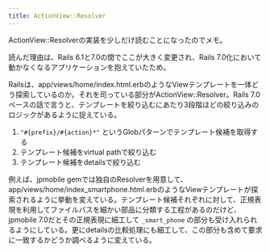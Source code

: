 ```yaml
---
title: ActionView::Resolver
---
```


ActionView::Resolverの実装を少しだけ読むことになったのでメモ。

読んだ理由は、Rails 6.1と7.0の間でここが大きく変更され、Rails 7.0化において動かなくなるアプリケーションを抱えていたため。

Railsは、app/views/home/index.html.erbのようなViewテンプレートを一体どう探索しているのか。それを司っている部分がActionView::Resolver。Rails 7.0ベースの話で言うと、テンプレートを絞り込むにあたり3段階ほどの絞り込みのロジックがあるように捉えている。

1. `"#{prefix}/#{action}*"` というGlobパターンでテンプレート候補を取得する
2. テンプレート候補をvirtual pathで絞り込む
3. テンプレート候補をdetailsで絞り込む

例えば、jpmobile gemでは独自のResolverを用意して、app/views/home/index_smartphone.html.erbのようなViewテンプレートが探索されるように挙動を変えている。テンプレート候補それぞれに対して、正規表現を利用してファイルパスを細かい部品に分類する工程があるのだけど、jpmobile 7.0だとその正規表現に細工して `_smart_phone` の部分も受け入れられるようにしている。更にdetailsの比較処理にも細工して、この部分も含めて要求に一致するかどうか調べるように変えている。
